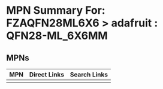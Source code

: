 



# MPN Summary For: FZAQFN28ML6X6 > adafruit : QFN28-ML_6X6MM

## MPNs
  

|MPN|Direct Links|Search Links|
| :--- | :--- | :--- |
||||
